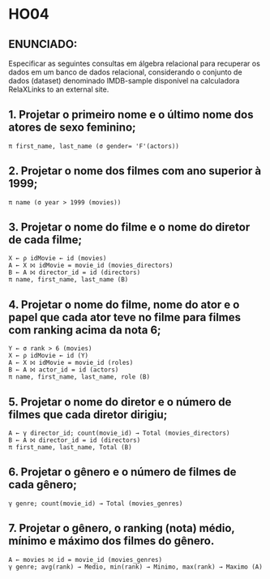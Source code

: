 # HO04
## ENUNCIADO:

Especificar as seguintes consultas em álgebra relacional para recuperar os dados em um banco de dados relacional, considerando o conjunto de dados (dataset) denominado IMDB-sample disponível na calculadora RelaXLinks to an external site.

## 1. Projetar o primeiro nome e o último nome dos atores de sexo feminino;
```
π first_name, last_name (σ gender= 'F'(actors))
```

## 2. Projetar o nome dos filmes com ano superior à 1999;
```
π name (σ year > 1999 (movies))
```

## 3. Projetar o nome do filme e o nome do diretor de cada filme;
```
X ← ρ idMovie ← id (movies)
A ← X ⨝ idMovie = movie_id (movies_directors)
B ← A ⨝ director_id = id (directors)
π name, first_name, last_name (B)
```

## 4. Projetar o nome do filme, nome do ator e o papel que cada ator teve no filme para filmes com ranking acima da nota 6;
```
Y ← σ rank > 6 (movies)
X ← ρ idMovie ← id (Y)
A ← X ⨝ idMovie = movie_id (roles)
B ← A ⨝ actor_id = id (actors)
π name, first_name, last_name, role (B)
```

## 5. Projetar o nome do diretor e o número de filmes que cada diretor dirigiu;
```
A ← γ director_id; count(movie_id) → Total (movies_directors)
B ← A ⨝ director_id = id (directors)
π first_name, last_name, Total (B)
```

## 6. Projetar o gênero e o número de filmes de cada gênero;
```
γ genre; count(movie_id) → Total (movies_genres)
```

## 7. Projetar o gênero, o ranking (nota) médio, mínimo e máximo dos filmes do gênero.
```
A ← movies ⨝ id = movie_id (movies_genres)
γ genre; avg(rank) → Medio, min(rank) → Minimo, max(rank) → Maximo (A)
```
